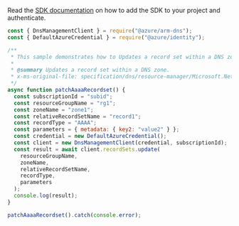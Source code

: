 Read the [SDK documentation](https://github.com/Azure/azure-sdk-for-js/blob/%40azure%2Farm-dns_5.0.1/sdk/dns/arm-dns/README.md) on how to add the SDK to your project and authenticate.

```javascript
const { DnsManagementClient } = require("@azure/arm-dns");
const { DefaultAzureCredential } = require("@azure/identity");

/**
 * This sample demonstrates how to Updates a record set within a DNS zone.
 *
 * @summary Updates a record set within a DNS zone.
 * x-ms-original-file: specification/dns/resource-manager/Microsoft.Network/stable/2018-05-01/examples/PatchAAAARecordset.json
 */
async function patchAaaaRecordset() {
  const subscriptionId = "subid";
  const resourceGroupName = "rg1";
  const zoneName = "zone1";
  const relativeRecordSetName = "record1";
  const recordType = "AAAA";
  const parameters = { metadata: { key2: "value2" } };
  const credential = new DefaultAzureCredential();
  const client = new DnsManagementClient(credential, subscriptionId);
  const result = await client.recordSets.update(
    resourceGroupName,
    zoneName,
    relativeRecordSetName,
    recordType,
    parameters
  );
  console.log(result);
}

patchAaaaRecordset().catch(console.error);
```
